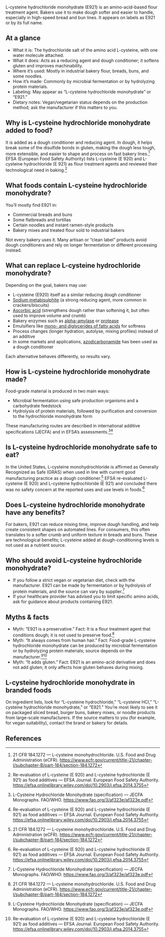 L-cysteine hydrochloride monohydrate (E921) is an amino-acid-based flour treatment agent. Bakers use it to make dough softer and easier to handle, especially in high-speed bread and bun lines. It appears on labels as E921 or by its full name.

<!--more-->

## At a glance
- What it is: The hydrochloride salt of the amino acid L-cysteine, with one water molecule attached.
- What it does: Acts as a reducing agent and dough conditioner; it softens gluten and improves machinability.
- Where it’s used: Mostly in industrial bakery flour, breads, buns, and some noodles.
- How it’s made: Commonly by microbial fermentation or by hydrolyzing protein materials.
- Labeling: May appear as “L-cysteine hydrochloride monohydrate” or “E921.”
- Dietary notes: Vegan/vegetarian status depends on the production method; ask the manufacturer if this matters to you.

## Why is L-cysteine hydrochloride monohydrate added to food?
It is added as a dough conditioner and reducing agent. In dough, it helps break some of the disulfide bonds in gluten, making the dough less tough, more extensible, and easier to shape and process on fast bakery lines.[^1] EFSA (European Food Safety Authority) lists L-cysteine (E 920) and L-cysteine hydrochloride (E 921) as flour treatment agents and reviewed their technological need in baking.[^2]

## What foods contain L-cysteine hydrochloride monohydrate?
You’ll mostly find E921 in:
- Commercial breads and buns
- Some flatbreads and tortillas
- Certain noodles and instant ramen-style products
- Bakery mixes and treated flour sold to industrial bakers

Not every bakery uses it. Many artisan or “clean label” products avoid dough conditioners and rely on longer fermentation or different processing instead.

## What can replace L-cysteine hydrochloride monohydrate?
Depending on the goal, bakers may use:
- L-cysteine (E920) itself as a similar reducing dough conditioner
- [Sodium metabisulphite](/e223-sodium-metabisulphite) (a strong reducing agent, more common in crackers/biscuits)
- [Ascorbic acid](/e300-ascorbic-acid) (strengthens dough rather than softening it, but often used to improve volume and crumb)
- Bakery enzymes such as [alpha-amylase](/e1100-alpha-amylase) or [protease](/e1101-protease)
- Emulsifiers like [mono- and diglycerides of fatty acids](/e471-mono-and-diglycerides-of-fatty-acids) for softness
- Process changes (longer hydration, autolyse, mixing profiles) instead of an additive
- In some markets and applications, [azodicarbonamide](/e927a-azodicarbonamide) has been used as a dough conditioner

Each alternative behaves differently, so results vary.

## How is L-cysteine hydrochloride monohydrate made?
Food-grade material is produced in two main ways:
- Microbial fermentation using safe production organisms and a carbohydrate feedstock
- Hydrolysis of protein materials, followed by purification and conversion to the hydrochloride monohydrate form

These manufacturing routes are described in international additive specifications (JECFA) and in EFSA’s assessments.[^3][^2]

## Is L-cysteine hydrochloride monohydrate safe to eat?
In the United States, L-cysteine monohydrochloride is affirmed as Generally Recognized as Safe (GRAS) when used in line with current good manufacturing practice as a dough conditioner.[^1] EFSA re-evaluated L-cysteine (E 920) and L-cysteine hydrochloride (E 921) and concluded there was no safety concern at the reported uses and use levels in foods.[^2]

## Does L-cysteine hydrochloride monohydrate have any benefits?
For bakers, E921 can reduce mixing time, improve dough handling, and help create consistent shapes on automated lines. For consumers, this often translates to a softer crumb and uniform texture in breads and buns. These are technological benefits; L-cysteine added at dough-conditioning levels is not used as a nutrient source.

## Who should avoid L-cysteine hydrochloride monohydrate?
- If you follow a strict vegan or vegetarian diet, check with the manufacturer. E921 can be made by fermentation or by hydrolysis of protein materials, and the source can vary by supplier.[^3]
- If your healthcare provider has advised you to limit specific amino acids, ask for guidance about products containing E921.

## Myths & facts
- Myth: “E921 is a preservative.” Fact: It is a flour treatment agent that conditions dough; it is not used to preserve food.[^1]
- Myth: “It always comes from human hair.” Fact: Food-grade L-cysteine hydrochloride monohydrate can be produced by microbial fermentation or by hydrolyzing protein materials; source depends on the manufacturer.[^3][^2]
- Myth: “It adds gluten.” Fact: E921 is an amino-acid derivative and does not add gluten; it only affects how gluten behaves during mixing.

## L-cysteine hydrochloride monohydrate in branded foods
On ingredient lists, look for “L-cysteine hydrochloride,” “L-cysteine HCl,” “L-cysteine hydrochloride monohydrate,” or “E921.” You’re most likely to see it on packaged sliced bread, burger buns, bakery mixes, or noodle products from large-scale manufacturers. If the source matters to you (for example, for vegan suitability), contact the brand or bakery for details.

## References
[^1]: 21 CFR 184.1272 — L-cysteine monohydrochloride. U.S. Food and Drug Administration (eCFR). https://www.ecfr.gov/current/title-21/chapter-I/subchapter-B/part-184/section-184.1272
[^2]: Re-evaluation of L-cysteine (E 920) and L-cysteine hydrochloride (E 921) as food additives — EFSA Journal. European Food Safety Authority. https://efsa.onlinelibrary.wiley.com/doi/10.2903/j.efsa.2014.3755
[^3]: L-Cysteine Hydrochloride Monohydrate (specification) — JECFA Monographs. FAO/WHO. https://www.fao.org/3/af323e/af323e.pdf
